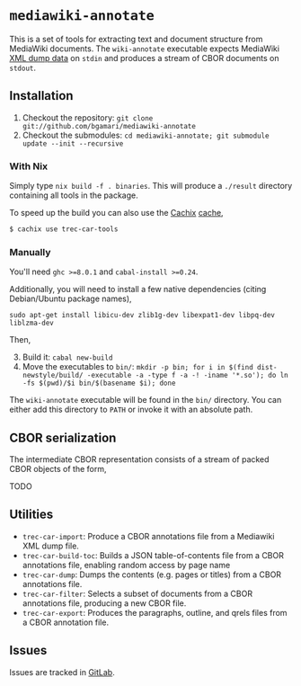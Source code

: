 # `mediawiki-annotate`

This is a set of tools for extracting text and document structure from MediaWiki
documents. The `wiki-annotate` executable expects MediaWiki
[XML dump data](https://www.mediawiki.org/wiki/Help:Export) on
`stdin` and produces a stream of CBOR documents on `stdout`.

## Installation

 1. Checkout the repository: `git clone git://github.com/bgamari/mediawiki-annotate`
 2. Checkout the submodules: `cd mediawiki-annotate; git submodule update --init --recursive`


### With Nix

Simply type `nix build -f . binaries`. This will produce a `./result` directory containing all tools in the package.

To speed up the build you can also use the [Cachix](https://cachix.org/) [cache](https://trec-car-tools.cachix.org/),
```bash
$ cachix use trec-car-tools
```

### Manually
You'll need `ghc >=8.0.1` and `cabal-install >=0.24`.

Additionally, you will need to install a few native dependencies (citing
Debian/Ubuntu package names),

```
sudo apt-get install libicu-dev zlib1g-dev libexpat1-dev libpq-dev liblzma-dev
```

Then,

 3. Build it: `cabal new-build`
 4. Move the executables to `bin/`: `mkdir -p bin; for i in $(find dist-newstyle/build/ -executable -a -type f -a -! -iname '*.so'); do ln -fs $(pwd)/$i bin/$(basename $i); done`
 
The `wiki-annotate` executable will be found in the `bin/` directory. You can
either add this directory to `PATH` or invoke it with an absolute path.

## CBOR serialization

The intermediate CBOR representation consists of a stream of packed CBOR objects of the form,

TODO


## Utilities

* `trec-car-import`: Produce a CBOR annotations file from a Mediawiki
  XML dump file.
* `trec-car-build-toc`: Builds a JSON table-of-contents file from a CBOR
  annotations file, enabling random access by page name
* `trec-car-dump`: Dumps the contents (e.g. pages or titles) from a CBOR
  annotations file.
* `trec-car-filter`: Selects a subset of documents from a CBOR
  annotations file, producing a new CBOR file.
* `trec-car-export`: Produces the paragraphs, outline, and qrels files
  from a CBOR annotation file.

## Issues

Issues are tracked in [GitLab](https://git.smart-cactus.org/ben/mediawiki-annotate).
